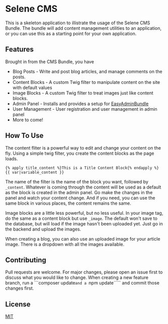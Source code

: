# Selene CMS
This is a skeleton application to illistrate the usage of the Selene CMS Bundle.  The bundle will add content management utilities to an application, or you can use this as a starting point for your own application.

## Features
Brought in from the CMS Bundle, you have
- Blog Posts - Write and post blog articles, and manage comments on the posts.
- Content Blocks - A custom Twig filter to manipulate content on the site with default values
- Image Blocks - A custom Twig filter to treat images just like content blocks.
- Admin Panel - Installs and provides a setup for [EasyAdminBundle](https://github.com/EasyCorp/EasyAdminBundle)
- User Management - User registration and user management in admin panel
- More to come!

## How To Use
The content fliter is a powerful way to edit and change your content on the fly.  Using a simple twig filter, you create the content blocks as the page loads.
```
{% apply title_content %}This is a Title Content Block{% endapply %}
{{ var|variable_content }}
 ```
The name of the filter is the name of the block you want, followed by ```_content```.  Whatever is coming through the content will be used as a default as the block is created in the admin panel.  Go make the changes in the panel and watch your content change.  And if you need, you can use the same block in various places, the content remains the same.

Image blocks are a little less powerful, but no less useful.  In your image tag, do the same as a content block but use ```_image```.  The default won't save to the database, but will load if the image hasn't been uploaded yet.  Just go in the backend and upload the images.

When creating a blog, you can also use an uploaded image for your article image.  There is a dropdown with all the images available.

## Contributing
Pull requests are welcome. For major changes, please open an issue first to discuss what you would like to change.
When creating a new feature branch, run a ```composer update````` and a  `````npm update````` and commit those changes first.

## License
[MIT](https://choosealicense.com/licenses/mit/)
